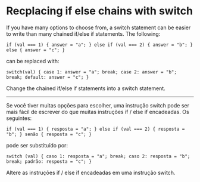 # Recplacing if else chains with switch

If you have many options to choose from, a switch statement can be easier to write than many chained if/else if statements. The following:

`if (val === 1) {
  answer = "a";
} else if (val === 2) {
  answer = "b";
} else {
  answer = "c";
}`

can be replaced with:

`switch(val) {
  case 1:
    answer = "a";
    break;
  case 2:
    answer = "b";
    break;
  default:
    answer = "c";
}`

Change the chained if/else if statements into a switch statement.

---

Se você tiver muitas opções para escolher, uma instrução switch pode ser mais fácil de escrever do que muitas instruções if / else if encadeadas. Os seguintes:

`if (val === 1) {
   resposta = "a";
} else if (val === 2) {
   resposta = "b";
} senão {
   resposta = "c";
} `

pode ser substituído por:

`switch (val) {
   caso 1:
     resposta = "a";
     break;
   caso 2:
     resposta = "b";
     break;
   padrão:
     resposta = "c";
} `

Altere as instruções if / else if encadeadas em uma instrução switch.